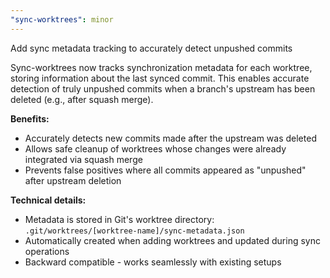 ```yaml
---
"sync-worktrees": minor
---
```


Add sync metadata tracking to accurately detect unpushed commits

Sync-worktrees now tracks synchronization metadata for each worktree, storing information about the last synced commit. This enables accurate detection of truly unpushed commits when a branch's upstream has been deleted (e.g., after squash merge).

**Benefits:**
- Accurately detects new commits made after the upstream was deleted
- Allows safe cleanup of worktrees whose changes were already integrated via squash merge
- Prevents false positives where all commits appeared as "unpushed" after upstream deletion

**Technical details:**
- Metadata is stored in Git's worktree directory: `.git/worktrees/[worktree-name]/sync-metadata.json`
- Automatically created when adding worktrees and updated during sync operations
- Backward compatible - works seamlessly with existing setups